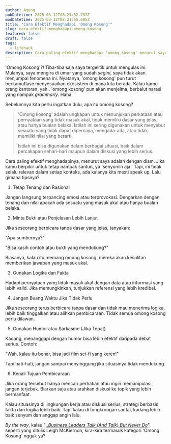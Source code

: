 ```yaml
---
author: Agung
pubDatetime: 2025-03-12T08:21:52.737Z
modDatetime: 2025-03-12T08:21:55.605Z
title: "Cara Efektif Menghadapi 'Omong Kosong'"
slug: cara-efektif-menghadapi-omong-kosong
featured: false
draft: false
tags:
  - lifehack
description: Cara paling efektif menghadapi 'omong kosong' menurut saya adalah dengan diam, atau tinggalkan. Namun ada beberapa kondisi yang menuntutmu untuk speak up.
---
```


'Omong Kosong'?! Tiba-tiba saja saya tergelitik untuk mengulas ini. Mulanya, saya mengira di umur yang sudah *segini*, saya tidak akan menjumpai fenomena ini. Nyatanya, 'omong kosong' pun turut berkamuflase menyesuaikan ekosistem di mana kita berada. Kalau kamu orang kantoran, yah.. 'omong kosong' pun akan menjelma, berbalut narasi yang nampak *grammarly*. Haha

Sebelumnya kita perlu ingatkan dulu, apa itu omong kosong?

>'Omong kosong' adalah ungkapan untuk menunjukan perkataan atau pernyataan yang tidak masuk akal, tidak memiliki dasar yang jelas, atau hanya bualan belaka. Istilah ini sering digunakan untuk menyebut sesuatu yang tidak dapat dipercaya, mengada-ada, atau tidak memiliki nilai yang berarti.
>
>Istilah ini bisa digunakan dalam berbagai situasi, baik dalam percakapan sehari-hari maupun dalam diskusi yang lebih serius.

Cara paling efektif menghadapinya, menurut saya adalah dengan diam. Jika kamu berpikir untuk tetap nampak santun, ya 'senyumin aja'. Tapi, ini tidak selalu relevan dalam setiap konteks, ada kalanya kita mesti speak up. Lalu gimana tipsnya?

1. Tetap Tenang dan Rasional
  
  Jangan langsung terpancing emosi atau terprovokasi. Dengarkan dengan tenang dan nilai apakah ada sesuatu yang masuk akal atau hanya bualan belaka.

2. Minta Bukti atau Penjelasan Lebih Lanjut
  
  Jika seseorang berbicara tanpa dasar yang jelas, tanyakan:

  "Apa sumbernya?"
  
  "Bisa kasih contoh atau bukti yang mendukung?"
  
  Biasanya, kalau itu memang omong kosong, mereka akan kesulitan memberikan jawaban yang masuk akal.

3. Gunakan Logika dan Fakta
  
  Hadapi pernyataan yang tidak masuk akal dengan data atau informasi yang lebih valid. Jika memungkinkan, tunjukkan referensi yang lebih kredibel.

4. Jangan Buang Waktu Jika Tidak Perlu
  
  Jika seseorang terus berbicara tanpa dasar dan tidak mau menerima logika, lebih baik tinggalkan atau alihkan pembicaraan. Tidak semua omong kosong perlu dilawan.

5. Gunakan Humor atau Sarkasme (Jika Tepat)
  
  Kadang, menanggapi dengan humor bisa lebih efektif daripada debat serius. Contoh:

  "Wah, kalau itu benar, bisa jadi film sci-fi yang keren!"
  
  Tapi hati-hati, jangan sampai menyinggung jika situasinya tidak mendukung.

6. Kenali Tujuan Pembicaraan
  
  Jika orang tersebut hanya mencari perhatian atau ingin memanipulasi, jangan terjebak. Biarkan saja atau arahkan diskusi ke topik yang lebih bermanfaat.

Kalau situasinya di lingkungan kerja atau diskusi serius, strategi berbasis fakta dan logika lebih baik. Tapi kalau di tongkrongan santai, kadang lebih baik senyum dan anggap angin lalu.

*By the way*, kalau "[*..Business Leaders Talk (And Talk) But Never Do*](https://www.linkedin.com/pulse/indonesias-conference-industrial-complex-where-talk-never-mckiernon-iumqc/)", seperti yang ditulis Leigh McKiernon, kira-kira termasuk kategori 'Omong Kosong' nggak ya?